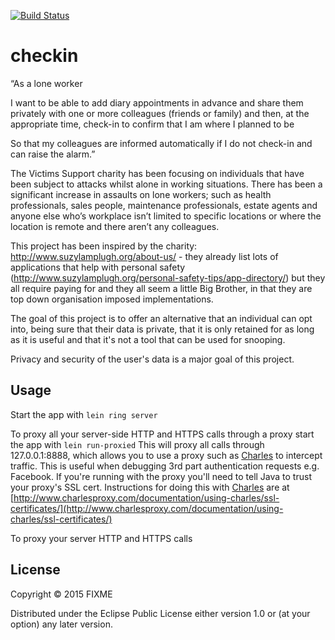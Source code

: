 [![Build
Status](https://snap-ci.com/clojure-glasgow/loneworkercheckin/branch/master/build_image)](https://snap-ci.com/clojure-glasgow/loneworkercheckin/branch/master)

# checkin

“As a lone worker

I want to be able to add diary appointments in advance and share them privately with one or more colleagues (friends or family) and then, at the appropriate time, check-in to confirm that I am where I planned to be

So that my colleagues are informed automatically if I do not check-in and can raise the alarm.”

The Victims Support charity has been focusing on individuals that have been subject to attacks whilst alone in working situations. There has been a significant increase in assaults on lone workers; such as health professionals, sales people, maintenance professionals, estate agents and anyone else who’s workplace isn’t limited to specific locations or where the location is remote and there aren’t any colleagues.

This project has been inspired by the charity: http://www.suzylamplugh.org/about-us/ - they already list lots of applications that help with personal safety (http://www.suzylamplugh.org/personal-safety-tips/app-directory/) but they all require paying for and they all seem a little Big Brother, in that they are top down organisation imposed implementations.

The goal of this project is to offer an alternative that an individual can opt into, being sure that their data is private, that it is only retained for as long as it is useful and that it's not a tool that can be used for snooping.

Privacy and security of the user's data is a major goal of this project.

## Usage

Start the app with `lein ring server`

To proxy all your server-side HTTP and HTTPS calls through a proxy start the app with `lein run-proxied`
This will proxy all calls through 127.0.0.1:8888, which allows you to use a proxy such as [Charles](http://www.charlesproxy.com/) to intercept traffic. This is useful when debugging 3rd part authentication requests e.g. Facebook. If you're running with the proxy you'll need to tell Java to trust your proxy's SSL cert. Instructions for doing this with [Charles](http://www.charlesproxy.com/) are at [http://www.charlesproxy.com/documentation/using-charles/ssl-certificates/](http://www.charlesproxy.com/documentation/using-charles/ssl-certificates/)

To proxy your server HTTP and HTTPS calls

## License

Copyright © 2015 FIXME

Distributed under the Eclipse Public License either version 1.0 or (at
your option) any later version.
